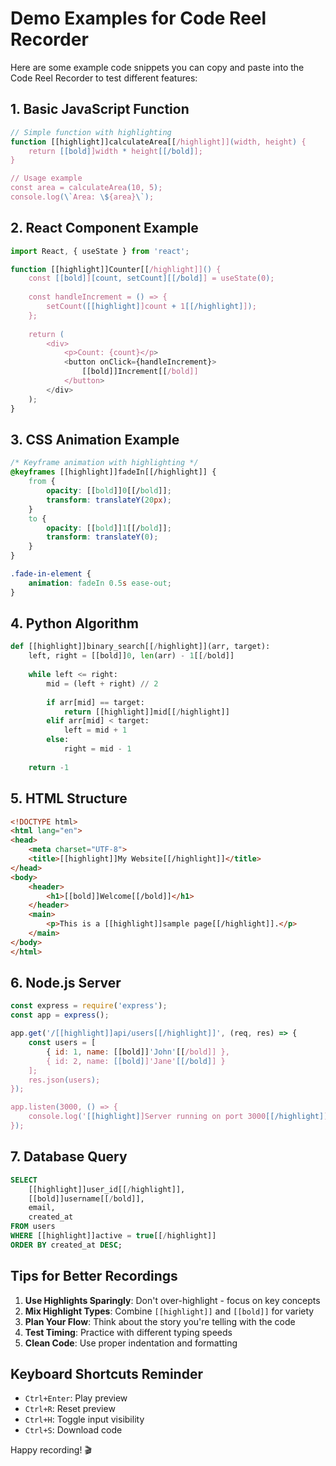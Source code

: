 # Demo Examples for Code Reel Recorder

Here are some example code snippets you can copy and paste into the Code Reel Recorder to test different features:

## 1. Basic JavaScript Function

```javascript
// Simple function with highlighting
function [[highlight]]calculateArea[[/highlight]](width, height) {
    return [[bold]]width * height[[/bold]];
}

// Usage example
const area = calculateArea(10, 5);
console.log(\`Area: \${area}\`);
```

## 2. React Component Example

```javascript
import React, { useState } from 'react';

function [[highlight]]Counter[[/highlight]]() {
    const [[bold]][count, setCount][[/bold]] = useState(0);
    
    const handleIncrement = () => {
        setCount([[highlight]]count + 1[[/highlight]]);
    };
    
    return (
        <div>
            <p>Count: {count}</p>
            <button onClick={handleIncrement}>
                [[bold]]Increment[[/bold]]
            </button>
        </div>
    );
}
```

## 3. CSS Animation Example

```css
/* Keyframe animation with highlighting */
@keyframes [[highlight]]fadeIn[[/highlight]] {
    from {
        opacity: [[bold]]0[[/bold]];
        transform: translateY(20px);
    }
    to {
        opacity: [[bold]]1[[/bold]];
        transform: translateY(0);
    }
}

.fade-in-element {
    animation: fadeIn 0.5s ease-out;
}
```

## 4. Python Algorithm

```python
def [[highlight]]binary_search[[/highlight]](arr, target):
    left, right = [[bold]]0, len(arr) - 1[[/bold]]
    
    while left <= right:
        mid = (left + right) // 2
        
        if arr[mid] == target:
            return [[highlight]]mid[[/highlight]]
        elif arr[mid] < target:
            left = mid + 1
        else:
            right = mid - 1
    
    return -1
```

## 5. HTML Structure

```html
<!DOCTYPE html>
<html lang="en">
<head>
    <meta charset="UTF-8">
    <title>[[highlight]]My Website[[/highlight]]</title>
</head>
<body>
    <header>
        <h1>[[bold]]Welcome[[/bold]]</h1>
    </header>
    <main>
        <p>This is a [[highlight]]sample page[[/highlight]].</p>
    </main>
</body>
</html>
```

## 6. Node.js Server

```javascript
const express = require('express');
const app = express();

app.get('/[[highlight]]api/users[[/highlight]]', (req, res) => {
    const users = [
        { id: 1, name: [[bold]]'John'[[/bold]] },
        { id: 2, name: [[bold]]'Jane'[[/bold]] }
    ];
    res.json(users);
});

app.listen(3000, () => {
    console.log('[[highlight]]Server running on port 3000[[/highlight]]');
});
```

## 7. Database Query

```sql
SELECT 
    [[highlight]]user_id[[/highlight]],
    [[bold]]username[[/bold]],
    email,
    created_at
FROM users 
WHERE [[highlight]]active = true[[/highlight]]
ORDER BY created_at DESC;
```

## Tips for Better Recordings

1. **Use Highlights Sparingly**: Don't over-highlight - focus on key concepts
2. **Mix Highlight Types**: Combine `[[highlight]]` and `[[bold]]` for variety
3. **Plan Your Flow**: Think about the story you're telling with the code
4. **Test Timing**: Practice with different typing speeds
5. **Clean Code**: Use proper indentation and formatting

## Keyboard Shortcuts Reminder

- `Ctrl+Enter`: Play preview
- `Ctrl+R`: Reset preview  
- `Ctrl+H`: Toggle input visibility
- `Ctrl+S`: Download code

Happy recording! 🎬 